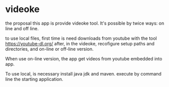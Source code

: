 # videoke

the proposal this app is provide videoke tool.
It's possible by twice ways: on line and off line.

to use local files, first time is need downloads from youtube with the tool https://youtube-dl.org/
after, in the videoke, recofigure setup paths and directories, and on-line or off-line version.

When use on-line version, the app get videos from youtube embedded into app.

To use local, is necessary install java jdk and maven. execute by command line the starting application.
